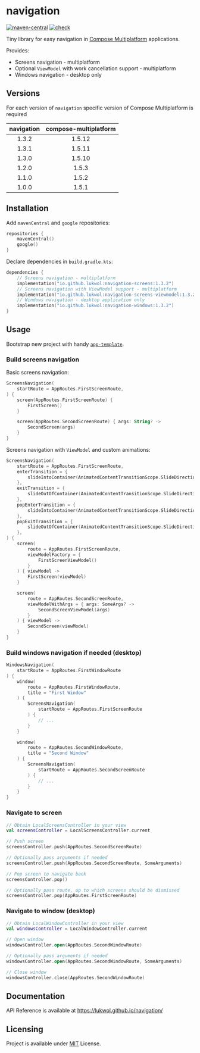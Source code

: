 # navigation

[![maven-central](https://img.shields.io/badge/Maven-Central-download.svg?style=flat-square)](https://central.sonatype.com/namespace/io.github.lukwol)
[![check](https://github.com/lukwol/navigation/actions/workflows/check.yml/badge.svg)](https://github.com/lukwol/navigation/actions/workflows/check.yml)

Tiny library for easy navigation
in [Compose Multiplatform](https://github.com/JetBrains/compose-jb/)
applications.

Provides:

* Screens navigation - multiplatform
* Optional `ViewModel` with work cancellation support - multiplatform
* Windows navigation - desktop only

## Versions

For each version of `navigation` specific version of Compose Multiplatform is required

| navigation | compose-multiplatform |
|:----------:|:---------------------:|
|   1.3.2    |        1.5.12         |
|   1.3.1    |        1.5.11         |
|   1.3.0    |        1.5.10         |
|   1.2.0    |         1.5.3         |
|   1.1.0    |         1.5.2         |
|   1.0.0    |         1.5.1         |

## Installation

Add `mavenCentral` and `google` repositories:

```kotlin
repositories {
    mavenCentral()
    google()
}
```

Declare dependencies in `build.gradle.kts`:

```kotlin
dependencies {
    // Screens navigation - multiplatform
    implementation("io.github.lukwol:navigation-screens:1.3.2")
    // Screens navigation with ViewModel support - multiplatform
    implementation("io.github.lukwol:navigation-screens-viewmodel:1.3.2")
    // Windows navigation - desktop application only
    implementation("io.github.lukwol:navigation-windows:1.3.2")
}
```

## Usage

Bootstrap new project with handy [`app-template`](https://github.com/lukwol/app-template/).

### Build screens navigation

Basic screens navigation:

```kotlin
ScreensNavigation(
    startRoute = AppRoutes.FirstScreenRoute,
) {
    screen(AppRoutes.FirstScreenRoute) {
        FirstScreen()
    }

    screen(AppRoutes.SecondScreenRoute) { args: String? ->
        SecondScreen(args)
    }
}
```

Screens navigation with `ViewModel` and custom animations:

```kotlin
ScreensNavigation(
    startRoute = AppRoutes.FirstScreenRoute,
    enterTransition = {
        slideIntoContainer(AnimatedContentTransitionScope.SlideDirection.Left)
    },
    exitTransition = {
        slideOutOfContainer(AnimatedContentTransitionScope.SlideDirection.Left)
    },
    popEnterTransition = {
        slideIntoContainer(AnimatedContentTransitionScope.SlideDirection.Right)
    },
    popExitTransition = {
        slideOutOfContainer(AnimatedContentTransitionScope.SlideDirection.Right)
    },
) {
    screen(
        route = AppRoutes.FirstScreenRoute,
        viewModelFactory = {
            FirstScreenViewModel()
        }
    ) { viewModel ->
        FirstScreen(viewModel)
    }

    screen(
        route = AppRoutes.SecondScreenRoute,
        viewModelWithArgs = { args: SomeArgs? ->
            SecondScreenViewModel(args)
        }
    ) { viewModel ->
        SecondScreen(viewModel)
    }
}
```

### Build windows navigation if needed (desktop)

```kotlin
WindowsNavigation(
    startRoute = AppRoutes.FirstWindowRoute
) {
    window(
        route = AppRoutes.FirstWindowRoute,
        title = "First Window"
    ) {
        ScreensNavigation(
            startRoute = AppRoutes.FirstScreenRoute
        ) {
            // ...
        }
    }

    window(
        route = AppRoutes.SecondWindowRoute,
        title = "Second Window"
    ) {
        ScreensNavigation(
            startRoute = AppRoutes.SecondScreenRoute
        ) {
            // ...
        }
    }
}
```

### Navigate to screen

```kotlin
// Obtain LocalScreensController in your view
val screensController = LocalScreensController.current

// Push screen
screensController.push(AppRoutes.SecondScreenRoute)

// Optionally pass arguments if needed
screensController.push(AppRoutes.SecondScreenRoute, SomeArguments)

// Pop screen to navigate back
screensController.pop()

// Optionally pass route, up to which screens should be dismissed
screensController.pop(AppRoutes.FirstScreenRoute)
```

### Navigate to window (desktop)

```kotlin
// Obtain LocalWindowController in your view
val windowsController = LocalWindowController.current

// Open window
windowsController.open(AppRoutes.SecondWindowRoute)

// Optionally pass arguments if needed
windowsController.open(AppRoutes.SecondWindowRoute, SomeArguments)

// Close window
windowsController.close(AppRoutes.SecondWindowRoute)
```

## Documentation

API Reference is available at https://lukwol.github.io/navigation/

## Licensing

Project is available under [MIT](https://github.com/lukwol/navigation/blob/main/LICENSE) License.
